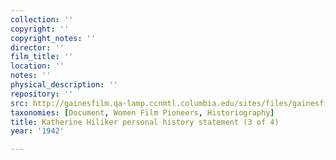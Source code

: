 ```yaml
---
collection: ''
copyright: ''
copyright_notes: ''
director: ''
film_title: ''
location: ''
notes: ''
physical_description: ''
repository: ''
src: http://gainesfilm.qa-lamp.ccnmtl.columbia.edu/sites/files/gainesfilm/images/J_hilliker_personal_his_8262B-3.jpg
taxonomies: [Document, Women Film Pioneers, Historiography]
title: Katherine Hiliker personal history statement (3 of 4)
year: '1942'

---
```


